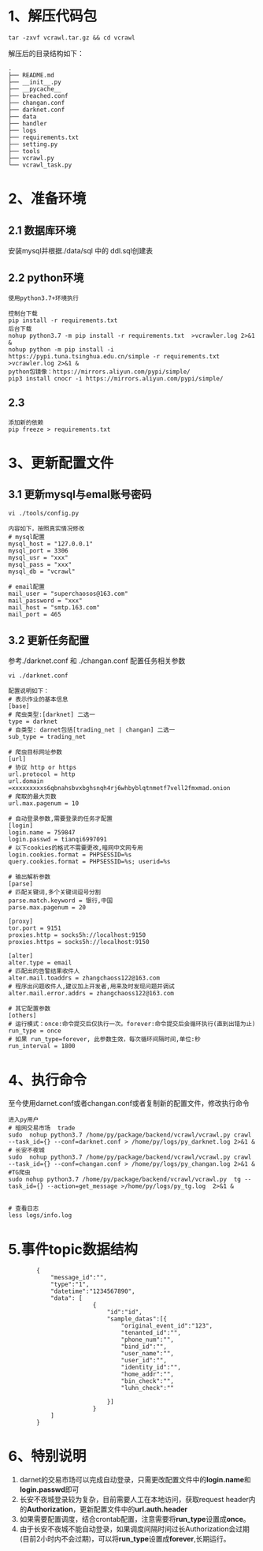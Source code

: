 # 1、解压代码包
```
tar -zxvf vcrawl.tar.gz && cd vcrawl
```
解压后的目录结构如下：
```
.
├── README.md
├── __init__.py
├── __pycache__
├── breached.conf
├── changan.conf
├── darknet.conf
├── data
├── handler
├── logs
├── requirements.txt
├── setting.py
├── tools
├── vcrawl.py
└── vcrawl_task.py
```

# 2、准备环境
## 2.1 数据库环境
安装mysql并根据./data/sql 中的 ddl.sql创建表
## 2.2 python环境
```
使用python3.7+环境执行

控制台下载
pip install -r requirements.txt
后台下载
nohup python3.7 -m pip install -r requirements.txt  >vcrawler.log 2>&1 &
nohup python -m pip install -i https://pypi.tuna.tsinghua.edu.cn/simple -r requirements.txt  >vcrawler.log 2>&1 &
python包镜像：https://mirrors.aliyun.com/pypi/simple/
pip3 install cnocr -i https://mirrors.aliyun.com/pypi/simple/
```

## 2.3 
```
添加新的依赖
pip freeze > requirements.txt
```

# 3、更新配置文件
## 3.1 更新mysql与emal账号密码
```
vi ./tools/config.py

内容如下，按照真实情况修改
# mysql配置
mysql_host = "127.0.0.1"
mysql_port = 3306
mysql_usr = "xxx"
mysql_pass = "xxx"
mysql_db = "vcrawl"

# email配置
mail_user = "superchaosos@163.com"
mail_password = "xxx"
mail_host = "smtp.163.com"
mail_port = 465
```

## 3.2 更新任务配置
参考./darknet.conf 和 ./changan.conf 配置任务相关参数
```
vi ./darknet.conf

配置说明如下：
# 表示作业的基本信息
[base]
# 爬虫类型:[darknet] 二选一
type = darknet
# 自类型: darnet包括[trading_net | changan] 二选一
sub_type = trading_net

# 爬虫目标网址参数
[url]
# 协议 http or https
url.protocol = http
url.domain =xxxxxxxxxs6qbnahsbvxbghsnqh4rj6whbyblqtnmetf7vell2fmxmad.onion
# 爬取的最大页数
url.max.pagenum = 10

# 自动登录参数,需要登录的任务才配置
[login]
login.name = 759847
login.passwd = tianqi6997091
# 以下cookies的格式不需要更改,暗网中文网专用
login.cookies.format = PHPSESSID=%s
query.cookies.format = PHPSESSID=%s; userid=%s

# 输出解析参数
[parse]
# 匹配关键词,多个关键词逗号分割
parse.match.keyword = 银行,中国
parse.max.pagenum = 20

[proxy]
tor.port = 9151
proxies.http = socks5h://localhost:9150
proxies.https = socks5h://localhost:9150

[alter]
alter.type = email
# 匹配出的告警结果收件人
alter.mail.toaddrs = zhangchaoss122@163.com
# 程序出问题收件人,建议加上开发者,用来及时发现问题并调试
alter.mail.error.addrs = zhangchaoss122@163.com

# 其它配置参数
[others]
# 运行模式：once:命令提交后仅执行一次。forever:命令提交后会循环执行(直到出错为止)
run_type = once
# 如果 run_type=forever, 此参数生效，每次循环间隔时间,单位:秒
run_interval = 1800
```

# 4、执行命令
至今使用darnet.conf或者changan.conf或者复制新的配置文件，修改执行命令
```
进入py用户
# 暗网交易市场  trade
sudo  nohup python3.7 /home/py/package/backend/vcrawl/vcrawl.py crawl --task_id={} --conf=darknet.conf > /home/py/logs/py_darknet.log 2>&1 &
# 长安不夜城
sudo  nohup python3.7 /home/py/package/backend/vcrawl/vcrawl.py crawl --task_id={} --conf=changan.conf > /home/py/logs/py_changan.log 2>&1 &
#TG爬虫
sudo nohup python3.7 /home/py/package/backend/vcrawl/vcrawl.py  tg --task_id={} --action=get_message >/home/py/logs/py_tg.log  2>&1 &


# 查看日志
less logs/info.log
```
# 5.事件topic数据结构

``` 
        {
            "message_id":"",
            "type":"1",
            "datetime":"1234567890",
            "data": [
                        {
                            "id":"id",
                            "sample_datas":[{
                                "original_event_id":"123",
                                "tenanted_id":"",
                                "phone_num":"",
                                "bind_id":"",
                                "user_name":"",
                                "user_id":"",
                                "identity_id":"",
                                "home_addr":"",
                                "bin_check":"",
                                "luhn_check":""
                                
                            }]
                        }
            ]
        }
```

# 6、特别说明
1. darnet的交易市场可以完成自动登录，只需更改配置文件中的**login.name**和**login.passwd**即可
2. 长安不夜城登录较为复杂，目前需要人工在本地访问，获取request header内的**Authorization**，更新配置文件中的**url.auth.header**
3. 如果需要配置调度，结合crontab配置，注意需要将**run_type**设置成**once**。
4. 由于长安不夜城不能自动登录，如果调度间隔时间过长Authorization会过期(目前2小时内不会过期)，可以将**run_type**设置成**forever**,长期运行。